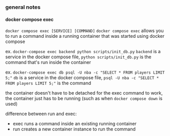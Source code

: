### general notes



#### docker compose exec
```docker compose exec [SERVICE] [COMMAND]```
```docker compose exec``` allows you to run a command inside a running container that was started using docker compose

ex. ```docker-compose exec backend python scripts/init_db.py```
```backend``` is a service in the docker compose file, ```python scripts/init_db.py``` is the command that's run inside the container

ex. ```docker-compose exec db psql -U nba -c "SELECT * FROM players LIMIT 5;"```
```db``` is a service in the docker compose file, ```psql -U nba -c "SELECT * FROM players LIMIT 5;"``` is the command

the container doesn't have to be detached for the exec command to work, the container just has to be running (such as when ```docker compose down``` is used)

difference between run and exec:
- exec runs a command inside an existing running container
- run creates a new container instance to run the command

